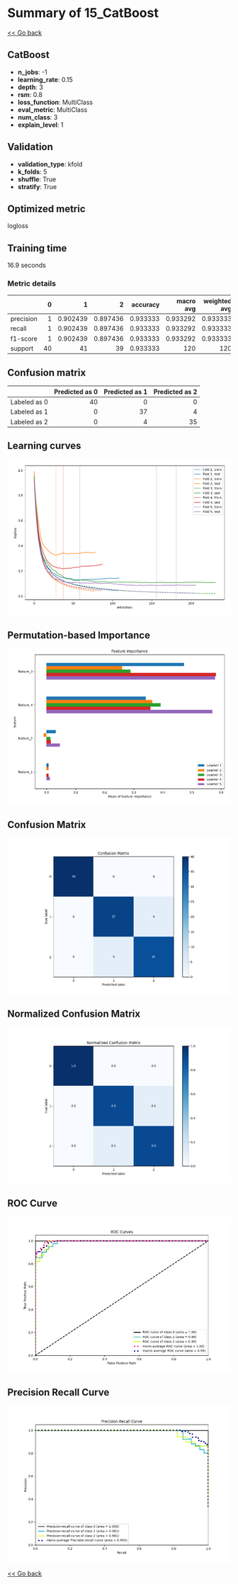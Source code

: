 # Summary of 15_CatBoost

[<< Go back](../README.md)


## CatBoost
- **n_jobs**: -1
- **learning_rate**: 0.15
- **depth**: 3
- **rsm**: 0.8
- **loss_function**: MultiClass
- **eval_metric**: MultiClass
- **num_class**: 3
- **explain_level**: 1

## Validation
 - **validation_type**: kfold
 - **k_folds**: 5
 - **shuffle**: True
 - **stratify**: True

## Optimized metric
logloss

## Training time

16.9 seconds

### Metric details
|           |   0 |         1 |         2 |   accuracy |   macro avg |   weighted avg |   logloss |
|:----------|----:|----------:|----------:|-----------:|------------:|---------------:|----------:|
| precision |   1 |  0.902439 |  0.897436 |   0.933333 |    0.933292 |       0.933333 |  0.173612 |
| recall    |   1 |  0.902439 |  0.897436 |   0.933333 |    0.933292 |       0.933333 |  0.173612 |
| f1-score  |   1 |  0.902439 |  0.897436 |   0.933333 |    0.933292 |       0.933333 |  0.173612 |
| support   |  40 | 41        | 39        |   0.933333 |  120        |     120        |  0.173612 |


## Confusion matrix
|              |   Predicted as 0 |   Predicted as 1 |   Predicted as 2 |
|:-------------|-----------------:|-----------------:|-----------------:|
| Labeled as 0 |               40 |                0 |                0 |
| Labeled as 1 |                0 |               37 |                4 |
| Labeled as 2 |                0 |                4 |               35 |

## Learning curves
![Learning curves](learning_curves.png)

## Permutation-based Importance
![Permutation-based Importance](permutation_importance.png)
## Confusion Matrix

![Confusion Matrix](confusion_matrix.png)


## Normalized Confusion Matrix

![Normalized Confusion Matrix](confusion_matrix_normalized.png)


## ROC Curve

![ROC Curve](roc_curve.png)


## Precision Recall Curve

![Precision Recall Curve](precision_recall_curve.png)



[<< Go back](../README.md)
